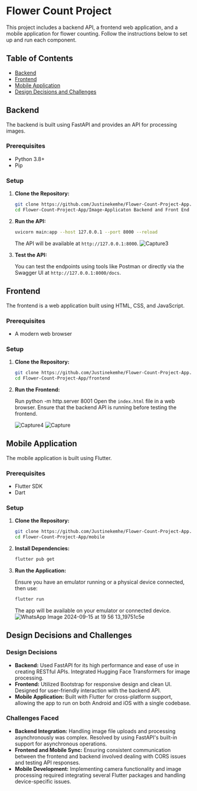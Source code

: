 # Flower Count Project

This project includes a backend API, a frontend web application, and a mobile application for flower counting. Follow the instructions below to set up and run each component.

## Table of Contents

- [Backend](#backend)
- [Frontend](#frontend)
- [Mobile Application](#mobile-application)
- [Design Decisions and Challenges](#design-decisions-and-challenges)

## Backend

The backend is built using FastAPI and provides an API for processing images.

### Prerequisites

- Python 3.8+
- Pip

### Setup

1. **Clone the Repository:**

    ```bash
    git clone https://github.com/Justinekemhe/Flower-Count-Project-App.git
    cd Flower-Count-Project-App/Image-Applicaton Backend and Front End
    ```


2. **Run the API:**

    ```bash
    uvicorn main:app --host 127.0.0.1 --port 8000 --reload
    ```

    The API will be available at `http://127.0.0.1:8000`.
![Capture3](https://github.com/user-attachments/assets/c4f02ac9-4733-4734-b319-d17be0350503)

   

4. **Test the API:**

    You can test the endpoints using tools like Postman or directly via the Swagger UI at `http://127.0.0.1:8000/docs`.

## Frontend

The frontend is a web application built using HTML, CSS, and JavaScript.

### Prerequisites

- A modern web browser

### Setup

1. **Clone the Repository:**

    ```bash
    git clone https://github.com/Justinekemhe/Flower-Count-Project-App.git
    cd Flower-Count-Project-App/frontend
    ```

2. **Run the Frontend:**

   Run python -m http.server 8001
   Open the `index.html` file in a web browser. Ensure that the backend API is running before testing the frontend.

   ![Capture4](https://github.com/user-attachments/assets/c2a89347-6c82-4e3b-9c8c-4a3c5506569d)
   ![Capture](https://github.com/user-attachments/assets/4518fdff-dc6b-4a99-a87d-e84ab156ccc5)


## Mobile Application

The mobile application is built using Flutter.

### Prerequisites

- Flutter SDK
- Dart

### Setup

1. **Clone the Repository:**

    ```bash
    git clone https://github.com/Justinekemhe/Flower-Count-Project-App.git
    cd Flower-Count-Project-App/mobile
    ```

2. **Install Dependencies:**

    ```bash
    flutter pub get
    ```

3. **Run the Application:**

    Ensure you have an emulator running or a physical device connected, then use:

    ```bash
    flutter run
    ```

    The app will be available on your emulator or connected device.
   ![WhatsApp Image 2024-09-15 at 19 56 13_19751c5e](https://github.com/user-attachments/assets/5d4c1fa9-0800-4b38-90a9-c925865c36d5)


## Design Decisions and Challenges

### Design Decisions

- **Backend:** Used FastAPI for its high performance and ease of use in creating RESTful APIs. Integrated Hugging Face Transformers for image processing.
- **Frontend:** Utilized Bootstrap for responsive design and clean UI. Designed for user-friendly interaction with the backend API.
- **Mobile Application:** Built with Flutter for cross-platform support, allowing the app to run on both Android and iOS with a single codebase.

### Challenges Faced

- **Backend Integration:** Handling image file uploads and processing asynchronously was complex. Resolved by using FastAPI's built-in support for asynchronous operations.
- **Frontend and Mobile Sync:** Ensuring consistent communication between the frontend and backend involved dealing with CORS issues and testing API responses.
- **Mobile Development:** Implementing camera functionality and image processing required integrating several Flutter packages and handling device-specific issues.
